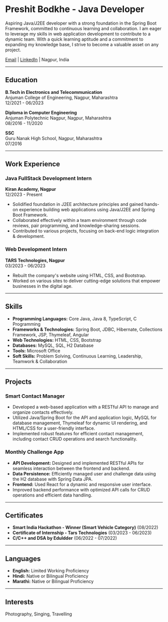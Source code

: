 # Preshit Bodkhe - Java Developer

Aspiring Java/J2EE developer with a strong foundation in the Spring Boot Framework, committed to continuous learning and collaboration. I am eager to leverage my skills in web application development to contribute to a dynamic team. With a quick learning aptitude and a commitment to expanding my knowledge base, I strive to become a valuable asset on any project.

[Email](mailto:preshit05bodkhe@gmail.com) | [LinkedIn](https://www.linkedin.com/in/preshit-bodkhe-12b4ba240) | Nagpur, India

---

## Education

**B.Tech in Electronics and Telecommunication**  
Anjuman College of Engineering, Nagpur, Maharashtra  
12/2021 - 06/2023

**Diploma in Computer Engineering**  
Anjuman Polytechnic Nagpur, Nagpur, Maharashtra  
08/2016 - 11/2020

**SSC**  
Guru Nanak High School, Nagpur, Maharashtra  
07/2016

---

## Work Experience

### Java FullStack Development Intern
**Kiran Academy, Nagpur**  
12/2023 - Present

- Solidified foundation in J2EE architecture principles and gained hands-on experience building web applications using Java/J2EE and Spring Boot Framework.
- Collaborated effectively within a team environment through code reviews, pair programming, and knowledge-sharing sessions.
- Contributed to various projects, focusing on back-end logic integration & development.

### Web Development Intern
**TARS Technologies, Nagpur**  
03/2023 - 06/2023

- Rebuilt the company's website using HTML, CSS, and Bootstrap.
- Worked on various sites to deliver cutting-edge solutions that empower businesses in the digital age.

---

## Skills

- **Programming Languages:** Core Java, Java 8, TypeScript, C Programming
- **Frameworks & Technologies:** Spring Boot, JDBC, Hibernate, Collections Framework, JSP, Thymeleaf, Angular
- **Web Technologies:** HTML, CSS, Bootstrap
- **Databases:** MySQL, SQL, H2 Database
- **Tools:** Microsoft Office
- **Soft Skills:** Problem Solving, Continuous Learning, Leadership, Teamwork & Collaboration

---

## Projects

### Smart Contact Manager

- Developed a web-based application with a RESTful API to manage and organize contacts effectively.
- Utilized Java/Spring Boot for the API and application logic, MySQL for database management, Thymeleaf for dynamic UI rendering, and HTML/CSS for a user-friendly interface.
- Implemented robust features for efficient contact management, including contact CRUD operations and search functionality.

### Monthly Challenge App

- **API Development:** Designed and implemented RESTful APIs for seamless interaction between the frontend and backend.
- **Data Persistence:** Efficiently managed user and challenge data using the H2 database with Spring Data JPA.
- **Frontend:** Used React for a dynamic and responsive user interface.
- Improved backend performance with optimized API calls for CRUD operations and efficient data handling.

---

## Certificates

- **Smart India Hackathon - Winner (Smart Vehicle Category)** (08/2022)
- **Certificate of Internship - Tars Technologies** (03/2023 - 06/2023)
- **C/C++ and DSA by Eduldder** (06/2022 - 07/2022)

---

## Languages

- **English:** Limited Working Proficiency
- **Hindi:** Native or Bilingual Proficiency
- **Marathi:** Native or Bilingual Proficiency

---

## Interests

Photography, Singing, Travelling
